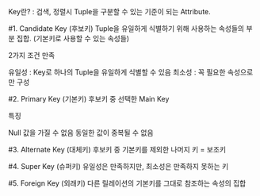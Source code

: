 Key란? : 검색, 정렬시 Tuple을 구분할 수 있는 기준이 되는 Attribute.


#1. Candidate Key (후보키)
Tuple을 유일하게 식별하기 위해 사용하는 속성들의 부분 집합. (기본키로 사용할 수 있는 속성들)

2가지 조건 만족

유일성 : Key로 하나의 Tuple을 유일하게 식별할 수 있음
최소성 : 꼭 필요한 속성으로만 구성

#2. Primary Key (기본키)
후보키 중 선택한 Main Key

특징

Null 값을 가질 수 없음
동일한 값이 중복될 수 없음

#3. Alternate Key (대체키)
후보키 중 기본키를 제외한 나머지 키 = 보조키


#4. Super Key (슈퍼키)
유일성은 만족하지만, 최소성은 만족하지 못하는 키


#5. Foreign Key (외래키)
다른 릴레이션의 기본키를 그대로 참조하는 속성의 집합
